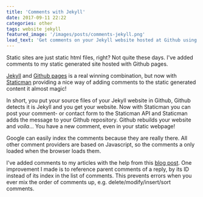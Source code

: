 ```yaml
---
title: 'Comments with Jekyll'
date: 2017-09-11 22:22
categories: other
tags: website jekyll
featured_image: '/images/posts/comments-jekyll.png'
lead_text: 'Get comments on your Jekyll website hosted at Github using Staticman.'
---
```


Static sites are just static html files, right? Not quite these days. I've added comments to my static generated site hosted with Github pages.

[Jekyll](https://jekyllrb.com/) and [Github pages](https://pages.github.com/) is a real winning combination, but now with [Staticman](https://staticman.net/) providing a nice way of adding comments to the static generated content it almost magic!

In short, you put your source files of your Jekyll website in Github, Github detects it is Jekyll and you get your website. Now with Staticman you can post your comment- or contact form to the Staticman API and Staticman adds the message to your Github repository. Github rebuilds your website and _voila_... You have a new comment, even in your static webpage!

Google can easily index the comments because they are really there. All other comment providers are based on Javascript, so the comments a only loaded when the browser loads them.

I've added comments to my articles with the help from this [blog post](https://mademistakes.com/articles/improving-jekyll-static-comments/). One improvement I made is to reference parent
comments of a reply, by its ID instead of its index in the list of comments. This prevents errors when you ever mix the order of comments up, e.g. delete/modify/insert/sort comments. 

